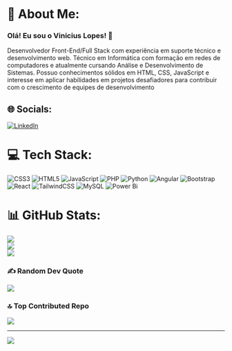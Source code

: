 # 💫 About Me:
### Olá! Eu sou o Vinicius Lopes! 👋
Desenvolvedor Front-End/Full Stack com experiência em suporte técnico e
desenvolvimento web. Técnico em Informática com formação em redes de computadores e
atualmente cursando Análise e Desenvolvimento de Sistemas. Possuo conhecimentos
sólidos em HTML, CSS, JavaScript e interesse em aplicar habilidades em projetos
desafiadores para contribuir com o crescimento de equipes de desenvolvimento

## 🌐 Socials:
[![LinkedIn](https://img.shields.io/badge/LinkedIn-%230077B5.svg?logo=linkedin&logoColor=white)](https://linkedin.com/in/https://www.linkedin.com/in/vinicius-lopes-45ab0117b/) 

# 💻 Tech Stack:
![CSS3](https://img.shields.io/badge/css3-%231572B6.svg?style=for-the-badge&logo=css3&logoColor=white) ![HTML5](https://img.shields.io/badge/html5-%23E34F26.svg?style=for-the-badge&logo=html5&logoColor=white) ![JavaScript](https://img.shields.io/badge/javascript-%23323330.svg?style=for-the-badge&logo=javascript&logoColor=%23F7DF1E) ![PHP](https://img.shields.io/badge/php-%23777BB4.svg?style=for-the-badge&logo=php&logoColor=white) ![Python](https://img.shields.io/badge/python-3670A0?style=for-the-badge&logo=python&logoColor=ffdd54) ![Angular](https://img.shields.io/badge/angular-%23DD0031.svg?style=for-the-badge&logo=angular&logoColor=white) ![Bootstrap](https://img.shields.io/badge/bootstrap-%238511FA.svg?style=for-the-badge&logo=bootstrap&logoColor=white) ![React](https://img.shields.io/badge/react-%2320232a.svg?style=for-the-badge&logo=react&logoColor=%2361DAFB) ![TailwindCSS](https://img.shields.io/badge/tailwindcss-%2338B2AC.svg?style=for-the-badge&logo=tailwind-css&logoColor=white) ![MySQL](https://img.shields.io/badge/mysql-4479A1.svg?style=for-the-badge&logo=mysql&logoColor=white) ![Power Bi](https://img.shields.io/badge/power_bi-F2C811?style=for-the-badge&logo=powerbi&logoColor=black)
# 📊 GitHub Stats:
![](https://github-readme-stats.vercel.app/api?username=FigueredoLp&theme=gotham&hide_border=true&include_all_commits=false&count_private=false)<br/>
![](https://nirzak-streak-stats.vercel.app/?user=FigueredoLp&theme=gotham&hide_border=true)<br/>
![](https://github-readme-stats.vercel.app/api/top-langs/?username=FigueredoLp&theme=gotham&hide_border=true&include_all_commits=false&count_private=false&layout=compact)

### ✍️ Random Dev Quote
![](https://quotes-github-readme.vercel.app/api?type=horizontal&theme=tokyonight)

### 🔝 Top Contributed Repo
![](https://github-contributor-stats.vercel.app/api?username=FigueredoLp&limit=5&theme=gotham&combine_all_yearly_contributions=true)

---
[![](https://visitcount.itsvg.in/api?id=FigueredoLp&icon=9&color=0)](https://visitcount.itsvg.in)

<!-- Proudly created with GPRM ( https://gprm.itsvg.in ) -->
